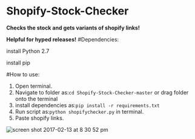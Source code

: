 # Shopify-Stock-Checker
**Checks the stock and gets variants of shopify links!**

**Helpful for hyped releases!**
#Dependencies:

install Python 2.7 

install pip

#How to use:
1. Open terminal.
2. Navigate to folder as:```cd Shopify-Stock-Checker-master``` or drag folder onto the terminal
3. install dependencies as:```pip install -r requirements.txt```
4. Run script as:```python shopifychecker.py``` in terminal.
5. Paste shopify links.

![screen shot 2017-02-13 at 8 30 52 pm](https://cloud.githubusercontent.com/assets/22848229/22912538/973339be-f22b-11e6-8f3d-41c2292a1059.png)
